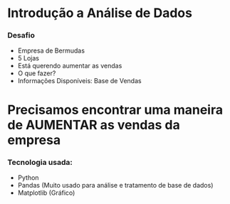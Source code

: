 # Introdução a Análise de Dados

### Desafio

- Empresa de Bermudas
- 5 Lojas
- Está querendo aumentar as vendas
- O que fazer?
- Informações Disponíveis: Base de Vendas

# Precisamos encontrar uma maneira de AUMENTAR as vendas da empresa


### Tecnologia usada: 
- Python            
- Pandas (Muito usado para análise e tratamento de base de dados)
- Matplotlib (Gráfico)
